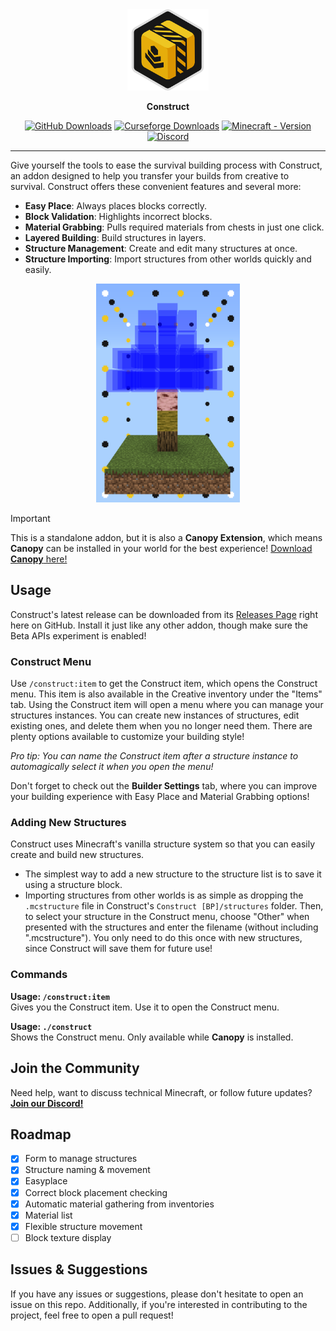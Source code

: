 <div align="center">
    <a href="./icon.png">
        <img src="./icon.png" alt="Construct Icon" width="130" height="130">
    </a>
    <p><b>Construct</b></p>

[![GitHub Downloads](https://img.shields.io/github/downloads/ForestOfLight/Construct/total?label=Github%20downloads&logo=github)](https://github.com/ForestOfLight/Construct/releases)
[![Curseforge Downloads](https://cf.way2muchnoise.eu/full_1283139_downloads.svg)](https://www.curseforge.com/minecraft-bedrock/addons/construct)
[![Minecraft - Version](https://img.shields.io/badge/Minecraft-v1.21.111_(Bedrock)-brightgreen)](https://feedback.minecraft.net/hc/en-us/sections/360001186971-Release-Changelogs)
[![Discord](https://badgen.net/discord/members/9KGche8fxm?icon=discord&label=Discord&list=what)](https://discord.gg/9KGche8fxm)
</div>

---

Give yourself the tools to ease the survival building process with Construct, an addon designed to help you transfer your builds from creative to survival. Construct offers these convenient features and several more:

- **Easy Place**: Always places blocks correctly.
- **Block Validation**: Highlights incorrect blocks.
- **Material Grabbing**: Pulls required materials from chests in just one click.
- **Layered Building**: Build structures in layers.
- **Structure Management**: Create and edit many structures at once.
- **Structure Importing**: Import structures from other worlds quickly and easily.

<div align="center">
    <a href="./demo.png">
        <img src="./demo.png" alt="Construct Structure Demo" height="350">
    </a>
</div>

> [!IMPORTANT]
> This is a standalone addon, but it is also a **Canopy Extension**, which means **Canopy** can be installed in your world for the best experience!
> [Download **Canopy** here!](https://github.com/ForestOfLight/Canopy)

## Usage

Construct's latest release can be downloaded from its [Releases Page](https://github.com/ForestOfLight/Construct/releases) right here on GitHub. Install it just like any other addon, though make sure the Beta APIs experiment is enabled!

### Construct Menu

Use `/construct:item` to get the Construct item, which opens the Construct menu. This item is also available in the Creative inventory under the "Items" tab. Using the Construct item will open a menu where you can manage your structures instances. You can create new instances of structures, edit existing ones, and delete them when you no longer need them. There are plenty options available to customize your building style!

*Pro tip: You can name the Construct item after a structure instance to automagically select it when you open the menu!*

Don't forget to check out the **Builder Settings** tab, where you can improve your building experience with Easy Place and Material Grabbing options!

### Adding New Structures

Construct uses Minecraft's vanilla structure system so that you can easily create and build new structures.

- The simplest way to add a new structure to the structure list is to save it using a structure block.
- Importing structures from other worlds is as simple as dropping the `.mcstructure` file in Construct's `Construct [BP]/structures` folder. Then, to select your structure in the Construct menu, choose "Other" when presented with the structures and enter the filename (without including ".mcstructure"). You only need to do this once with new structures, since Construct will save them for future use!

### Commands

**Usage: `/construct:item`**  
Gives you the Construct item. Use it to open the Construct menu.

**Usage: `./construct`**  
Shows the Construct menu. Only available while **Canopy** is installed.

## Join the Community

Need help, want to discuss technical Minecraft, or follow future updates? [**Join our Discord!**](https://discord.gg/9KGche8fxm)

## Roadmap

- [x] Form to manage structures
- [x] Structure naming & movement
- [x] Easyplace
- [x] Correct block placement checking
- [x] Automatic material gathering from inventories
- [x] Material list
- [x] Flexible structure movement
- [ ] Block texture display

## Issues & Suggestions

If you have any issues or suggestions, please don't hesitate to open an issue on this repo. Additionally, if you're interested in contributing to the project, feel free to open a pull request!
